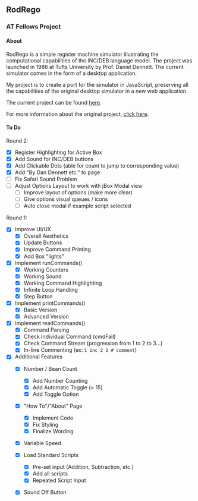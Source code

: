## RodRego
### AT Fellows Project

#### About

RodRego is a simple register machine simulator illustrating the computational capabilities of the INC/DEB language model. The project was launched in 1986 at Tufts University by Prof. Daniel Dennett. The current simulator comes in the form of a desktop application. 

My project is to create a port for the simulator in JavaScript, preserving all the capabilities of the original desktop simulator in a new web application.

The current project can be found [here](http://ben-tanen.github.io/RodRego/).

For more information about the original project, [click here](http://sites.tufts.edu/rodrego/).

#### To Do

Round 2:
- [x] Register Highlighting for Active Box
- [x] Add Sound for INC/DEB buttons
- [x] Add Clickable Dots (able for count to jump to corresponding value)
- [x] Add "By Dan Dennett etc." to page
- [ ] Fix Safari Sound Problem
- [ ] Adjust Options Layout to work with jBox Modal view
	- [ ] Improve layout of options (make more clear)
	- [ ] Give options visual queues / icons
	- [ ] Auto close modal if example script selected

Round 1:
- [x] Improve UI/UX
	- [x] Overall Aesthetics 
	- [x] Update Buttons
	- [x] Improve Command Printing
	- [x] Add Box "lights"
- [x] Implement runCommands()
	- [x] Working Counters
	- [x] Working Sound
	- [x] Working Command Highlighting
	- [x] Infinite Loop Handling
	- [x] Step Button
- [x] Implement printCommands()
	- [x] Basic Version
	- [x] Advanced Version
- [x] Implement readCommands()
	- [x] Command Parsing
	- [x] Check Individual Command (cmdFail)
	- [x] Check Command Stream (progression from 1 to 2 to 3...)
	- [x] In-line Commenting (ex: `1 inc 2 2 # comment`)
- [x] Additional Features
	- [x] Number / Bean Count
		- [x] Add Number Counting
		- [x] Add Automatic Toggle (> 15)
		- [x] Add Toggle Option
	- [x] "How To"/"About" Page
		- [x] Implement Code
		- [x] Fix Styling
		- [x] Finalize Wording
	- [x] Variable Speed
	- [x] Load Standard Scripts
		- [x] Pre-set input (Addition, Subtraction, etc.)
		- [x] Add all scripts 
		- [x] Repeated Script Input
	- [x] Sound Off Button


